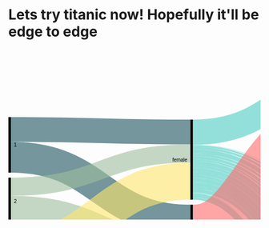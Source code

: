 # Lets try titanic now! Hopefully it'll be edge to edge

<svg width="1096" height="740" xmlns="http://www.w3.org/2000/svg"><g transform="translate(0, 10)"><g class="links" fill="none" stroke-opacity="0.6"><path d="M5,149.75171886936585C184.33333333333334,149.75171886936585,184.33333333333334,154.75171886936602,363.6666666666667,154.75171886936602" stroke-width="49.50343773873186" style="stroke: rgb(26, 83, 92);"></path><path d="M5,205.27119938884636C184.33333333333334,205.27119938884636,184.33333333333334,330.96638655462164,363.6666666666667,330.96638655462164" stroke-width="61.53552330022919" style="stroke: rgb(26, 83, 92);"></path><path d="M5,311.8716577540107C184.33333333333334,311.8716577540107,184.33333333333334,391.1268143621083,363.6666666666667,391.1268143621083" stroke-width="58.78533231474408" style="stroke: rgb(158, 191, 158);"></path><path d="M5,264.25897631779986C184.33333333333334,264.25897631779986,184.33333333333334,197.72345301757076,363.6666666666667,197.72345301757076" stroke-width="36.440030557677616" style="stroke: rgb(158, 191, 158);"></path><path d="M5,510.25974025974017C184.33333333333334,510.25974025974017,184.33333333333334,505.25974025974006,363.6666666666667,505.25974025974006" stroke-width="169.4805194805195" style="stroke: rgb(255, 230, 109);"></path><path d="M5,388.39190221543157C184.33333333333334,388.39190221543157,184.33333333333334,253.07104660045843,363.6666666666667,253.07104660045843" stroke-width="74.25515660809779" style="stroke: rgb(255, 230, 109);"></path><path d="M368.6666666666667,182.94117647058832C548,182.94117647058832,548,306.36363636363666,727.3333333333334,306.36363636363666" stroke-width="3.437738731856379" style="stroke: rgb(78, 205, 196);"></path><path d="M368.6666666666667,155.26737967914448C548,155.26737967914448,548,25.26737967914467,727.3333333333334,25.26737967914467" stroke-width="50.534759358288774" style="stroke: rgb(78, 205, 196);"></path><path d="M368.6666666666667,230.38197097020637C548,230.38197097020637,548,453.3995416348356,727.3333333333334,453.3995416348356" stroke-width="8.25057295645531" style="stroke: rgb(78, 205, 196);"></path><path d="M368.6666666666667,287.96409472880066C548,287.96409472880066,548,715.3590527119936,727.3333333333334,715.3590527119936" stroke-width="4.469060351413293" style="stroke: rgb(78, 205, 196);"></path><path d="M368.6666666666667,193.5981665393431C548,193.5981665393431,548,342.5210084033616,727.3333333333334,342.5210084033616" stroke-width="8.938120702826586" style="stroke: rgb(78, 205, 196);"></path><path d="M368.6666666666667,223.5064935064936C548,223.5064935064936,548,433.4300993124521,727.3333333333334,433.4300993124521" stroke-width="5.500381970970206" style="stroke: rgb(78, 205, 196);"></path><path d="M368.6666666666667,205.97402597402606C548,205.97402597402606,548,381.08479755538576,727.3333333333334,381.08479755538576" stroke-width="6.187929717341483" style="stroke: rgb(78, 205, 196);"></path><path d="M368.6666666666667,216.80290297937367C548,216.80290297937367,548,416.72650878533227,727.3333333333334,416.72650878533227" stroke-width="7.9067990832696715" style="stroke: rgb(78, 205, 196);"></path><path d="M368.6666666666667,200.47364400305585C548,200.47364400305585,548,361.11535523300233,727.3333333333334,361.11535523300233" stroke-width="4.81283422459893" style="stroke: rgb(78, 205, 196);"></path><path d="M368.6666666666667,210.9587471352178C548,210.9587471352178,548,396.7570664629488,727.3333333333334,396.7570664629488" stroke-width="3.7815126050420167" style="stroke: rgb(78, 205, 196);"></path><path d="M368.6666666666667,186.89457601222315C548,186.89457601222315,548,321.3483575248283,727.3333333333334,321.3483575248283" stroke-width="4.469060351413293" style="stroke: rgb(78, 205, 196);"></path><path d="M368.6666666666667,237.60122230710476C548,237.60122230710476,548,472.3376623376621,727.3333333333334,472.3376623376621" stroke-width="6.187929717341483" style="stroke: rgb(78, 205, 196);"></path><path d="M368.6666666666667,259.43086325439276C548,259.43086325439276,548,532.0741023682197,727.3333333333334,532.0741023682197" stroke-width="8.594346829640948" style="stroke: rgb(78, 205, 196);"></path><path d="M368.6666666666667,180.87853323147448C548,180.87853323147448,548,293.2696715049659,727.3333333333334,293.2696715049659" stroke-width="0.6875477463712758" style="stroke: rgb(78, 205, 196);"></path><path d="M368.6666666666667,275.9320091673034C548,275.9320091673034,548,621.294881588999,727.3333333333334,621.294881588999" stroke-width="0.3437738731856379" style="stroke: rgb(78, 205, 196);"></path><path d="M368.6666666666667,276.27578304048905C548,276.27578304048905,548,642.326203208556,727.3333333333334,642.326203208556" stroke-width="0.3437738731856379" style="stroke: rgb(78, 205, 196);"></path><path d="M368.6666666666667,250.8365164247518C548,250.8365164247518,548,508.6669213139798,727.3333333333334,508.6669213139798" stroke-width="8.594346829640948" style="stroke: rgb(78, 205, 196);"></path><path d="M368.6666666666667,243.61726508785344C548,243.61726508785344,548,490.7601222307102,727.3333333333334,490.7601222307102" stroke-width="5.8441558441558445" style="stroke: rgb(78, 205, 196);"></path><path d="M368.6666666666667,271.80672268907574C548,271.80672268907574,548,575.4507257448431,727.3333333333334,575.4507257448431" stroke-width="7.219251336898396" style="stroke: rgb(78, 205, 196);"></path><path d="M368.6666666666667,276.79144385026746C548,276.79144385026746,548,652.8418640183345,727.3333333333334,652.8418640183345" stroke-width="0.6875477463712758" style="stroke: rgb(78, 205, 196);"></path><path d="M368.6666666666667,281.26050420168076C548,281.26050420168076,548,683.4988540870892,727.3333333333334,683.4988540870892" stroke-width="8.25057295645531" style="stroke: rgb(78, 205, 196);"></path><path d="M368.6666666666667,265.9625668449199C548,265.9625668449199,548,551.355996944232,727.3333333333334,551.355996944232" stroke-width="4.469060351413293" style="stroke: rgb(78, 205, 196);"></path><path d="M368.6666666666667,285.5576776165012C548,285.5576776165012,548,702.6088617265086,727.3333333333334,702.6088617265086" stroke-width="0.3437738731856379" style="stroke: rgb(78, 205, 196);"></path><path d="M368.6666666666667,275.5882352941178C548,275.5882352941178,548,610.9511077158134,727.3333333333334,610.9511077158134" stroke-width="0.3437738731856379" style="stroke: rgb(78, 205, 196);"></path><path d="M368.6666666666667,556.1382734912145C548,556.1382734912145,548,476.63483575248256,727.3333333333334,476.63483575248256" stroke-width="2.406417112299465" style="stroke: rgb(255, 107, 107);"></path><path d="M368.6666666666667,416.3941940412526C548,416.3941940412526,548,166.73032849503466,727.3333333333334,166.73032849503466" stroke-width="232.3911382734912" style="stroke: rgb(255, 107, 107);"></path><path d="M368.6666666666667,536.8869365928188C548,536.8869365928188,548,325.8174178762416,727.3333333333334,325.8174178762416" stroke-width="4.469060351413293" style="stroke: rgb(255, 107, 107);"></path><path d="M368.6666666666667,580.8899923605803C548,580.8899923605803,548,667.8265851795263,727.3333333333334,667.8265851795263" stroke-width="3.0939648586707413" style="stroke: rgb(255, 107, 107);"></path><path d="M368.6666666666667,577.7960275019096C548,577.7960275019096,548,654.7326203208554,727.3333333333334,654.7326203208554" stroke-width="3.0939648586707413" style="stroke: rgb(255, 107, 107);"></path><path d="M368.6666666666667,543.0748663101602C548,543.0748663101602,548,365.7563025210084,727.3333333333334,365.7563025210084" stroke-width="4.469060351413293" style="stroke: rgb(255, 107, 107);"></path><path d="M368.6666666666667,548.0595874713521C548,548.0595874713521,548,400.71046600458357,727.3333333333334,400.71046600458357" stroke-width="4.125286478227655" style="stroke: rgb(255, 107, 107);"></path><path d="M368.6666666666667,588.79679144385C548,588.79679144385,548,718.7967914438501,727.3333333333334,718.7967914438501" stroke-width="2.406417112299465" style="stroke: rgb(255, 107, 107);"></path><path d="M368.6666666666667,551.6692131398012C548,551.6692131398012,548,437.7272727272725,727.3333333333334,437.7272727272725" stroke-width="3.0939648586707413" style="stroke: rgb(255, 107, 107);"></path><path d="M368.6666666666667,539.9809014514896C548,539.9809014514896,548,347.849503437739,727.3333333333334,347.849503437739" stroke-width="1.7188693659281895" style="stroke: rgb(255, 107, 107);"></path><path d="M368.6666666666667,584.8433919022151C548,584.8433919022151,548,690.0305576776163,727.3333333333334,690.0305576776163" stroke-width="4.81283422459893" style="stroke: rgb(255, 107, 107);"></path><path d="M368.6666666666667,576.0771581359814C548,576.0771581359814,548,631.9824293353703,727.3333333333334,631.9824293353703" stroke-width="0.3437738731856379" style="stroke: rgb(255, 107, 107);"></path><path d="M368.6666666666667,560.4354469060348C548,560.4354469060348,548,515.3705118410998,727.3333333333334,515.3705118410998" stroke-width="4.81283422459893" style="stroke: rgb(255, 107, 107);"></path><path d="M368.6666666666667,533.1054239877767C548,533.1054239877767,548,294.12910618793,727.3333333333334,294.12910618793" stroke-width="1.0313216195569137" style="stroke: rgb(255, 107, 107);"></path><path d="M368.6666666666667,569.717341482047C548,569.717341482047,548,557.7158135981663,727.3333333333334,557.7158135981663" stroke-width="8.25057295645531" style="stroke: rgb(255, 107, 107);"></path><path d="M368.6666666666667,564.2169595110768C548,564.2169595110768,548,537.7463712757826,727.3333333333334,537.7463712757826" stroke-width="2.750190985485103" style="stroke: rgb(255, 107, 107);"></path><path d="M368.6666666666667,545.6531703590526C548,545.6531703590526,548,384.52253628724213,727.3333333333334,384.52253628724213" stroke-width="0.6875477463712758" style="stroke: rgb(255, 107, 107);"></path><path d="M368.6666666666667,575.7333842627958C548,575.7333842627958,548,621.6386554621847,727.3333333333334,621.6386554621847" stroke-width="0.3437738731856379" style="stroke: rgb(255, 107, 107);"></path><path d="M368.6666666666667,554.0756302521006C548,554.0756302521006,548,458.3842627960273,727.3333333333334,458.3842627960273" stroke-width="1.7188693659281895" style="stroke: rgb(255, 107, 107);"></path><path d="M368.6666666666667,557.6852559205498C548,557.6852559205498,548,494.02597402597377,727.3333333333334,494.02597402597377" stroke-width="0.6875477463712758" style="stroke: rgb(255, 107, 107);"></path><path d="M368.6666666666667,534.1367456073336C548,534.1367456073336,548,308.5981665393433,727.3333333333334,308.5981665393433" stroke-width="1.0313216195569137" style="stroke: rgb(255, 107, 107);"></path><path d="M368.6666666666667,575.3896103896101C548,575.3896103896101,548,600.6073338426278,727.3333333333334,600.6073338426278" stroke-width="0.3437738731856379" style="stroke: rgb(255, 107, 107);"></path><path d="M368.6666666666667,587.4216959511074C548,587.4216959511074,548,702.9526355996943,727.3333333333334,702.9526355996943" stroke-width="0.3437738731856379" style="stroke: rgb(255, 107, 107);"></path><path d="M368.6666666666667,574.1864018334604C548,574.1864018334604,548,579.404125286478,727.3333333333334,579.404125286478" stroke-width="0.6875477463712758" style="stroke: rgb(255, 107, 107);"></path><path d="M368.6666666666667,574.8739495798317C548,574.8739495798317,548,590.0916730328494,727.3333333333334,590.0916730328494" stroke-width="0.6875477463712758" style="stroke: rgb(255, 107, 107);"></path><path d="M732.3333333333334,306.8792971734151C911.6666666666667,306.8792971734151,911.6666666666667,429.9732620320855,1091,429.9732620320855" stroke-width="4.469060351413293" style="stroke: rgb(191, 181, 105);"></path><path d="M732.3333333333334,473.5408708938118C911.6666666666667,473.5408708938118,911.6666666666667,506.63483575248273,1091,506.63483575248273" stroke-width="8.594346829640948" style="stroke: rgb(186, 191, 105);"></path><path d="M732.3333333333334,137.50954927425545C911.6666666666667,137.50954927425545,911.6666666666667,267.5095492742551,1091,267.5095492742551" stroke-width="275.0190985485103" style="stroke: rgb(191, 105, 120);"></path><path d="M732.3333333333334,278.97249809014545C911.6666666666667,278.97249809014545,911.6666666666667,422.0664629488158,1091,422.0664629488158" stroke-width="7.9067990832696715" style="stroke: rgb(191, 105, 120);"></path><path d="M732.3333333333334,323.58288770053497C911.6666666666667,323.58288770053497,911.6666666666667,436.67685255920543,1091,436.67685255920543" stroke-width="8.938120702826586" style="stroke: rgb(155, 191, 105);"></path><path d="M732.3333333333334,454.2589763177997C911.6666666666667,454.2589763177997,911.6666666666667,497.35294117647055,1091,497.35294117647055" stroke-width="9.969442322383498" style="stroke: rgb(140, 191, 105);"></path><path d="M732.3333333333334,716.7341482047362C911.6666666666667,716.7341482047362,911.6666666666667,586.7341482047362,1091,586.7341482047362" stroke-width="6.53170359052712" style="stroke: rgb(125, 191, 105);"></path><path d="M732.3333333333334,713.2964094728799C911.6666666666667,713.2964094728799,911.6666666666667,407.9411764705882,1091,407.9411764705882" stroke-width="0.3437738731856379" style="stroke: rgb(125, 191, 105);"></path><path d="M732.3333333333334,343.38044308632567C911.6666666666667,343.38044308632567,911.6666666666667,446.47440794499613,1091,446.47440794499613" stroke-width="10.656990068754775" style="stroke: rgb(110, 191, 105);"></path><path d="M732.3333333333334,434.97708174178746C911.6666666666667,434.97708174178746,911.6666666666667,488.0710466004583,1091,488.0710466004583" stroke-width="8.594346829640948" style="stroke: rgb(105, 191, 115);"></path><path d="M732.3333333333334,381.4285714285714C911.6666666666667,381.4285714285714,911.6666666666667,464.52253628724213,1091,464.52253628724213" stroke-width="6.875477463712758" style="stroke: rgb(105, 191, 130);"></path><path d="M732.3333333333334,667.9984721161192C911.6666666666667,667.9984721161192,911.6666666666667,568.6860198624903,1091,568.6860198624903" stroke-width="2.750190985485103" style="stroke: rgb(105, 191, 145);"></path><path d="M732.3333333333334,666.4514896867838C911.6666666666667,666.4514896867838,911.6666666666667,407.2536287242169,1091,407.2536287242169" stroke-width="0.3437738731856379" style="stroke: rgb(105, 191, 145);"></path><path d="M732.3333333333334,416.72650878533227C911.6666666666667,416.72650878533227,911.6666666666667,479.820473644003,1091,479.820473644003" stroke-width="7.9067990832696715" style="stroke: rgb(105, 191, 161);"></path><path d="M732.3333333333334,653.1856378915201C911.6666666666667,653.1856378915201,911.6666666666667,406.3941940412528,1091,406.3941940412528" stroke-width="1.3750954927425516" style="stroke: rgb(105, 191, 176);"></path><path d="M732.3333333333334,655.0763941940411C911.6666666666667,655.0763941940411,911.6666666666667,566.1077158135981,1091,566.1077158135981" stroke-width="2.406417112299465" style="stroke: rgb(105, 191, 176);"></path><path d="M732.3333333333334,363.34988540870893C911.6666666666667,363.34988540870893,911.6666666666667,456.4438502673796,1091,456.4438502673796" stroke-width="9.281894576012224" style="stroke: rgb(105, 191, 191);"></path><path d="M732.3333333333334,398.8197097020626C911.6666666666667,398.8197097020626,911.6666666666667,471.91367456073334,1091,471.91367456073334" stroke-width="7.9067990832696715" style="stroke: rgb(105, 176, 191);"></path><path d="M732.3333333333334,686.0771581359816C911.6666666666667,686.0771581359816,911.6666666666667,576.4209320091672,1091,576.4209320091672" stroke-width="12.719633307868602" style="stroke: rgb(105, 161, 191);"></path><path d="M732.3333333333334,679.5454545454544C911.6666666666667,679.5454545454544,911.6666666666667,407.59740259740255,1091,407.59740259740255" stroke-width="0.3437738731856379" style="stroke: rgb(105, 161, 191);"></path><path d="M732.3333333333334,533.6210847975551C911.6666666666667,533.6210847975551,911.6666666666667,536.0275019098548,1091,536.0275019098548" stroke-width="11.000763941940413" style="stroke: rgb(105, 145, 191);"></path><path d="M732.3333333333334,527.948815889992C911.6666666666667,527.948815889992,911.6666666666667,405.53475935828874,1091,405.53475935828874" stroke-width="0.3437738731856379" style="stroke: rgb(105, 145, 191);"></path><path d="M732.3333333333334,631.9824293353703C911.6666666666667,631.9824293353703,911.6666666666667,564.3888464476698,1091,564.3888464476698" stroke-width="0.3437738731856379" style="stroke: rgb(105, 130, 191);"></path><path d="M732.3333333333334,511.0733384262793C911.6666666666667,511.0733384262793,911.6666666666667,523.8235294117645,1091,523.8235294117645" stroke-width="13.407181054239878" style="stroke: rgb(105, 115, 191);"></path><path d="M732.3333333333334,293.7853323147444C911.6666666666667,293.7853323147444,911.6666666666667,426.8792971734147,1091,426.8792971734147" stroke-width="1.7188693659281895" style="stroke: rgb(110, 105, 191);"></path><path d="M732.3333333333334,555.4812834224597C911.6666666666667,555.4812834224597,911.6666666666667,547.8877005347592,1091,547.8877005347592" stroke-width="12.719633307868602" style="stroke: rgb(125, 105, 191);"></path><path d="M732.3333333333334,621.4667685255919C911.6666666666667,621.4667685255919,911.6666666666667,563.8731856378914,1091,563.8731856378914" stroke-width="0.6875477463712758" style="stroke: rgb(140, 105, 191);"></path><path d="M732.3333333333334,642.326203208556C911.6666666666667,642.326203208556,911.6666666666667,564.7326203208555,1091,564.7326203208555" stroke-width="0.3437738731856379" style="stroke: rgb(155, 105, 191);"></path><path d="M732.3333333333334,491.27578304048865C911.6666666666667,491.27578304048865,911.6666666666667,514.0259740259739,1091,514.0259740259739" stroke-width="6.187929717341483" style="stroke: rgb(171, 105, 191);"></path><path d="M732.3333333333334,488.0099312452251C911.6666666666667,488.0099312452251,911.6666666666667,405.1909854851031,1091,405.1909854851031" stroke-width="0.3437738731856379" style="stroke: rgb(171, 105, 191);"></path><path d="M732.3333333333334,575.7944996180287C911.6666666666667,575.7944996180287,911.6666666666667,558.2009167303282,1091,558.2009167303282" stroke-width="7.9067990832696715" style="stroke: rgb(186, 105, 191);"></path><path d="M732.3333333333334,600.6073338426278C911.6666666666667,600.6073338426278,911.6666666666667,563.0137509549272,1091,563.0137509549272" stroke-width="0.3437738731856379" style="stroke: rgb(191, 105, 181);"></path><path d="M732.3333333333334,702.7807486631015C911.6666666666667,702.7807486631015,911.6666666666667,583.1245225362871,1091,583.1245225362871" stroke-width="0.6875477463712758" style="stroke: rgb(191, 105, 166);"></path><path d="M732.3333333333334,610.9511077158134C911.6666666666667,610.9511077158134,911.6666666666667,563.3575248281129,1091,563.3575248281129" stroke-width="0.3437738731856379" style="stroke: rgb(191, 105, 150);"></path><path d="M732.3333333333334,590.0916730328494C911.6666666666667,590.0916730328494,911.6666666666667,562.4980901451488,1091,562.4980901451488" stroke-width="0.6875477463712758" style="stroke: rgb(191, 105, 135);"></path></g><g class="nodes" font-family="Arial, Helvetica" font-size="10"><g><rect x="727.3333333333334" y="2.8421709430404007e-13" height="282.92589763178" width="5" fill="#000"></rect><text x="721.3333333333334" y="141.4629488158903" dy="0.35em" text-anchor="end">0</text></g><g><rect x="727.3333333333334" y="292.9258976317803" height="1.7188693659281853" width="5" fill="#000"></rect><text x="721.3333333333334" y="293.7853323147444" dy="0.35em" text-anchor="end">1</text></g><g><rect x="727.3333333333334" y="449.2742551566079" height="9.96944232238343" width="5" fill="#000"></rect><text x="721.3333333333334" y="454.25897631779964" dy="0.35em" text-anchor="end">10</text></g><g><rect x="727.3333333333334" y="469.24369747899135" height="8.594346829640926" width="5" fill="#000"></rect><text x="721.3333333333334" y="473.5408708938118" dy="0.35em" text-anchor="end">11</text></g><g><rect x="727.3333333333334" y="487.8380443086323" height="6.531703590527059" width="5" fill="#000"></rect><text x="721.3333333333334" y="491.1038961038958" dy="0.35em" text-anchor="end">12</text></g><g><rect x="727.3333333333334" y="504.36974789915934" height="13.4071810542398" width="5" fill="#000"></rect><text x="721.3333333333334" y="511.07333842627924" dy="0.35em" text-anchor="end">13</text></g><g><rect x="727.3333333333334" y="589.7478991596637" height="0.6875477463712514" width="5" fill="#000"></rect><text x="721.3333333333334" y="590.0916730328493" dy="0.35em" text-anchor="end">13 15</text></g><g><rect x="727.3333333333334" y="600.4354469060349" height="0.34377387318556885" width="5" fill="#000"></rect><text x="721.3333333333334" y="600.6073338426277" dy="0.35em" text-anchor="end">13 15 B</text></g><g><rect x="727.3333333333334" y="527.7769289533992" height="11.34453781512616" width="5" fill="#000"></rect><text x="721.3333333333334" y="533.4491978609623" dy="0.35em" text-anchor="end">14</text></g><g><rect x="727.3333333333334" y="549.1214667685254" height="12.719633307868548" width="5" fill="#000"></rect><text x="721.3333333333334" y="555.4812834224597" dy="0.35em" text-anchor="end">15</text></g><g><rect x="727.3333333333334" y="610.7792207792205" height="0.34377387318568253" width="5" fill="#000"></rect><text x="721.3333333333334" y="610.9511077158134" dy="0.35em" text-anchor="end">15 16</text></g><g><rect x="727.3333333333334" y="571.8411000763939" height="7.906799083269789" width="5" fill="#000"></rect><text x="721.3333333333334" y="575.7944996180288" dy="0.35em" text-anchor="end">16</text></g><g><rect x="727.3333333333334" y="304.6447669977085" height="4.469060351413191" width="5" fill="#000"></rect><text x="721.3333333333334" y="306.87929717341507" dy="0.35em" text-anchor="end">2</text></g><g><rect x="727.3333333333334" y="319.11382734912166" height="8.938120702826609" width="5" fill="#000"></rect><text x="721.3333333333334" y="323.58288770053497" dy="0.35em" text-anchor="end">3</text></g><g><rect x="727.3333333333334" y="338.0519480519483" height="10.656990068754567" width="5" fill="#000"></rect><text x="721.3333333333334" y="343.38044308632556" dy="0.35em" text-anchor="end">4</text></g><g><rect x="727.3333333333334" y="358.70893812070284" height="9.281894576012178" width="5" fill="#000"></rect><text x="721.3333333333334" y="363.34988540870893" dy="0.35em" text-anchor="end">5</text></g><g><rect x="727.3333333333334" y="621.1229946524062" height="0.6875477463712514" width="5" fill="#000"></rect><text x="721.3333333333334" y="621.4667685255918" dy="0.35em" text-anchor="end">5 7</text></g><g><rect x="727.3333333333334" y="631.8105423987774" height="0.34377387318568253" width="5" fill="#000"></rect><text x="721.3333333333334" y="631.9824293353703" dy="0.35em" text-anchor="end">5 9</text></g><g><rect x="727.3333333333334" y="377.990832696715" height="6.875477463712741" width="5" fill="#000"></rect><text x="721.3333333333334" y="381.4285714285714" dy="0.35em" text-anchor="end">6</text></g><g><rect x="727.3333333333334" y="394.86631016042776" height="7.906799083269675" width="5" fill="#000"></rect><text x="721.3333333333334" y="398.8197097020626" dy="0.35em" text-anchor="end">7</text></g><g><rect x="727.3333333333334" y="412.77310924369743" height="7.906799083269561" width="5" fill="#000"></rect><text x="721.3333333333334" y="416.7265087853322" dy="0.35em" text-anchor="end">8</text></g><g><rect x="727.3333333333334" y="642.1543162719631" height="0.34377387318568253" width="5" fill="#000"></rect><text x="721.3333333333334" y="642.326203208556" dy="0.35em" text-anchor="end">8 10</text></g><g><rect x="727.3333333333334" y="430.679908326967" height="8.594346829640926" width="5" fill="#000"></rect><text x="721.3333333333334" y="434.97708174178746" dy="0.35em" text-anchor="end">9</text></g><g><rect x="727.3333333333334" y="652.4980901451488" height="3.781512605042167" width="5" fill="#000"></rect><text x="721.3333333333334" y="654.38884644767" dy="0.35em" text-anchor="end">A</text></g><g><rect x="727.3333333333334" y="666.279602750191" height="3.0939648586705744" width="5" fill="#000"></rect><text x="721.3333333333334" y="667.8265851795263" dy="0.35em" text-anchor="end">B</text></g><g><rect x="727.3333333333334" y="679.3735676088615" height="13.063407181054231" width="5" fill="#000"></rect><text x="721.3333333333334" y="685.9052711993886" dy="0.35em" text-anchor="end">C</text></g><g><rect x="727.3333333333334" y="702.4369747899158" height="0.6875477463712514" width="5" fill="#000"></rect><text x="721.3333333333334" y="702.7807486631013" dy="0.35em" text-anchor="end">C D</text></g><g><rect x="727.3333333333334" y="713.124522536287" height="6.875477463712741" width="5" fill="#000"></rect><text x="721.3333333333334" y="716.5622612681434" dy="0.35em" text-anchor="end">D</text></g><g><rect x="0" y="124.99999999999991" height="111.03896103896113" width="5" fill="#000"></rect><text x="11" y="180.51948051948048" dy="0.35em" text-anchor="start">1</text></g><g><rect x="0" y="246.03896103896105" height="95.22536287242167" width="5" fill="#000"></rect><text x="11" y="293.6516424751719" dy="0.35em" text-anchor="start">2</text></g><g><rect x="0" y="351.2643239113827" height="243.73567608861737" width="5" fill="#000"></rect><text x="11" y="473.13216195569134" dy="0.35em" text-anchor="start">3</text></g><g><rect x="363.6666666666667" y="130.00000000000009" height="160.19862490450691" width="5" fill="#000"></rect><text x="357.6666666666667" y="210.09931245225354" dy="0.35em" text-anchor="end">female</text></g><g><rect x="363.6666666666667" y="300.198624904507" height="289.8013750954929" width="5" fill="#000"></rect><text x="357.6666666666667" y="445.09931245225346" dy="0.35em" text-anchor="end">male</text></g><g><rect x="1091" y="129.99999999999994" height="278.113063407181" width="5" fill="#000"></rect><text x="1085" y="269.05653170359045" dy="0.35em" text-anchor="end">no</text></g><g><rect x="1091" y="418.11306340718096" height="171.8869365928191" width="5" fill="#000"></rect><text x="1085" y="504.0565317035905" dy="0.35em" text-anchor="end">yes</text></g></g></g></svg>
